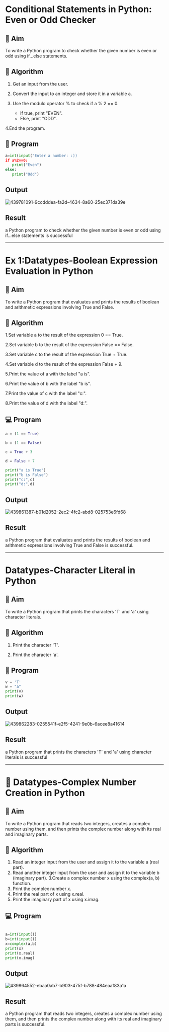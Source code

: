# Conditional Statements in Python: Even or Odd Checker
## 🎯 Aim
To write a Python program to check whether the given number is even or odd using if...else statements.

## 🧠 Algorithm
1. Get an input from the user.
2. Convert the input to an integer and store it in a variable a.
3. Use the modulo operator % to check if a % 2 == 0.
   
   - If true, print "EVEN".
   - Else, print "ODD".
   
4.End the program.

## 🧾 Program
```python
a=int(input("Enter a number: :))
if a%2==0:
   print("Even")
else:
   print("Odd")
```
## Output
![439781091-9ccdddea-fa2d-4634-8a60-25ec371da39e](https://github.com/user-attachments/assets/369c4887-0044-4901-b1a6-6fda86fc7389)


## Result
a Python program to check whether the given number is even or odd using if...else statements is successful

---

# Ex 1:Datatypes-Boolean Expression Evaluation in Python
## 🎯 Aim
To write a Python program that evaluates and prints the results of boolean and arithmetic expressions involving True and False.

## 🧠 Algorithm
1.Set variable a to the result of the expression 0 == True.

2.Set variable b to the result of the expression False == False.

3.Set variable c to the result of the expression True + True.

4.Set variable d to the result of the expression False + 9.

5.Print the value of a with the label "a is".

6.Print the value of b with the label "b is".

7.Print the value of c with the label "c:".

8.Print the value of d with the label "d:".

## 💻 Program
```python
a = (1 == True)

b = (1 == False)

c = True + 3

d = False + 7

print("a is True")
print("b is False")
print("c:",c)
print("d:",d)
```
## Output
![439861387-b01d2052-2ec2-4fc2-abd8-025753e6fd68](https://github.com/user-attachments/assets/61344a31-f1c5-4d0b-a30e-9846f7ba7521)


## Result
a Python program that evaluates and prints the results of boolean and arithmetic expressions involving True and False is successful.

---

# Datatypes-Character Literal in Python
## 🎯 Aim
To write a Python program that prints the characters 'T' and 'a' using character literals.

## 🧠 Algorithm

1. Print the character 'T'.

2. Print the character 'a'.

## 🧾 Program
```python
v = 'T'
w = "a"
print(v)
print(w)

```

## Output
![439862283-0255541f-e2f5-4241-9e0b-6acee8a41614](https://github.com/user-attachments/assets/1c4acf7f-aeb1-4bbc-baec-d4ed7ec193b2)


## Result
a Python program that prints the characters 'T' and 'a' using character literals is successful

---

# 🧮 Datatypes-Complex Number Creation in Python
## 🎯 Aim
To write a Python program that reads two integers, creates a complex number using them, and then prints the complex number along with its real and imaginary parts.

## 🧠 Algorithm

1. Read an integer input from the user and assign it to the variable a (real part). 
2. Read another integer input from the user and assign it to the variable b (imaginary part).
3.Create a complex number x using the complex(a, b) function.
4. Print the complex number x.
5. Print the real part of x using x.real. 
6. Print the imaginary part of x using x.imag.

## 💻 Program
```python

a=int(input())
b=int(input())
x=complex(a,b)
print(x)
print(x.real)
print(x.imag)
```
## Output
![439864552-ebaa0ab7-b903-475f-b788-484eaaf83a1a](https://github.com/user-attachments/assets/801cf49e-413a-47cd-ba0f-729da8a21dae)


## Result

a Python program that reads two integers, creates a complex number using them, and then prints the complex number along with its real and imaginary parts is successful.
